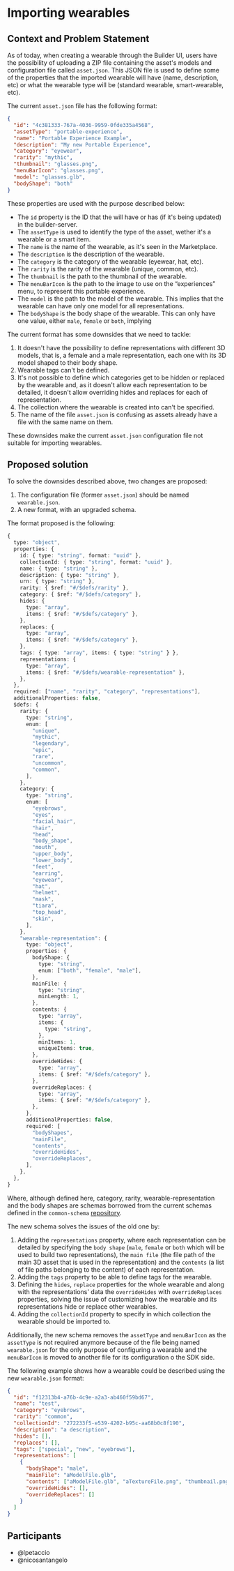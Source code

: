 # Importing wearables

## Context and Problem Statement

As of today, when creating a wearable through the Builder UI, users have the possibility of uploading a ZIP file containing the asset's models and configuration file called `asset.json`. This JSON file is used to define some of the properties that the imported wearable will have (name, description, etc) or what the wearable type will be (standard wearable, smart-wearable, etc).

The current `asset.json` file has the following format:

```json
{
  "id": "4c381333-767a-4036-9959-0fde335a4568",
  "assetType": "portable-experience",
  "name": "Portable Experience Example",
  "description": "My new Portable Experience",
  "category": "eyewear",
  "rarity": "mythic",
  "thumbnail": "glasses.png",
  "menuBarIcon": "glasses.png",
  "model": "glasses.glb",
  "bodyShape": "both"
}
```

These properties are used with the purpose described below:

- The `id` property is the ID that the will have or has (if it's being updated) in the builder-server.
- The `assetType` is used to identify the type of the asset, wether it's a wearable or a smart item.
- The `name` is the name of the wearable, as it's seen in the Marketplace.
- The `description` is the description of the wearable.
- The `category` is the category of the wearable (eyewear, hat, etc).
- The `rarity` is the rarity of the wearable (unique, common, etc).
- The `thumbnail` is the path to the thumbnail of the wearable.
- The `menuBarIcon` is the path to the image to use on the “experiences” menu, to represent this portable experience.
- The `model` is the path to the model of the wearable. This implies that the wearable can have only one model for all representations.
- The `bodyShape` is the body shape of the wearable. This can only have one value, either `male`, `female` or `both`, implying

The current format has some downsides that we need to tackle:

1. It doesn't have the possibility to define representations with different 3D models, that is, a female and a male representation, each one with its 3D model shaped to their body shape.
2. Wearable tags can't be defined.
3. It's not possible to define which categories get to be hidden or replaced by the wearable and, as it doesn't allow each representation to be detailed, it doesn't allow overriding hides and replaces for each of representation.
4. The collection where the wearable is created into can't be specified.
5. The name of the file `asset.json` is confusing as assets already have a file with the same name on them.

These downsides make the current `asset.json` configuration file not suitable for importing wearables.

## Proposed solution

To solve the downsides described above, two changes are proposed:

1. The configuration file (former `asset.json`) should be named `wearable.json`.
2. A new format, with an upgraded schema.

The format proposed is the following:

```typescript
{
  type: "object",
  properties: {
    id: { type: "string", format: "uuid" },
    collectionId: { type: "string", format: "uuid" },
    name: { type: "string" },
    description: { type: "string" },
    urn: { type: "string" },
    rarity: { $ref: "#/$defs/rarity" },
    category: { $ref: "#/$defs/category" },
    hides: {
      type: "array",
      items: { $ref: "#/$defs/category" },
    },
    replaces: {
      type: "array",
      items: { $ref: "#/$defs/category" },
    },
    tags: { type: "array", items: { type: "string" } },
    representations: {
      type: "array",
      items: { $ref: "#/$defs/wearable-representation" },
    },
  },
  required: ["name", "rarity", "category", "representations"],
  additionalProperties: false,
  $defs: {
    rarity: {
      type: "string",
      enum: [
        "unique",
        "mythic",
        "legendary",
        "epic",
        "rare",
        "uncommon",
        "common",
      ],
    },
    category: {
      type: "string",
      enum: [
        "eyebrows",
        "eyes",
        "facial_hair",
        "hair",
        "head",
        "body_shape",
        "mouth",
        "upper_body",
        "lower_body",
        "feet",
        "earring",
        "eyewear",
        "hat",
        "helmet",
        "mask",
        "tiara",
        "top_head",
        "skin",
      ],
    },
    "wearable-representation": {
      type: "object",
      properties: {
        bodyShape: {
          type: "string",
          enum: ["both", "female", "male"],
        },
        mainFile: {
          type: "string",
          minLength: 1,
        },
        contents: {
          type: "array",
          items: {
            type: "string",
          },
          minItems: 1,
          uniqueItems: true,
        },
        overrideHides: {
          type: "array",
          items: { $ref: "#/$defs/category" },
        },
        overrideReplaces: {
          type: "array",
          items: { $ref: "#/$defs/category" },
        },
      },
      additionalProperties: false,
      required: [
        "bodyShapes",
        "mainFile",
        "contents",
        "overrideHides",
        "overrideReplaces",
      ],
    },
  },
}
```

Where, although defined here, category, rarity, wearable-representation and the body shapes are schemas borrowed from the current schemas defined in the `common-schema` [repository](https://github.com/decentraland/common-schemas).

The new schema solves the issues of the old one by:

1. Adding the `representations` property, where each representation can be detailed by specifying the `body shape` (`male`, `female` or `both` which will be used to build two representations), the `main file` (the file path of the main 3D asset that is used in the representation) and the `contents` (a list of file paths belonging to the content) of each representation.
2. Adding the `tags` property to be able to define tags for the wearable.
3. Defining the `hides`, `replace` properties for the whole wearable and along with the representations' data the `overrideHides` with `overrideReplaces` properties, solving the issue of customizing how the wearable and its representations hide or replace other wearables.
4. Adding the `collectionId` property to specify in which collection the wearable should be imported to.

Additionally, the new schema removes the `assetType` and `menuBarIcon` as the `assetType` is not required anymore because
of the file being named `wearable.json` for the only purpose of configuring a wearable and the `menuBarIcon` is moved
to another file for its configuration o the SDK side.

The following example shows how a wearable could be described using the new `wearable.json` format:

```json
{
  "id": "f12313b4-a76b-4c9e-a2a3-ab460f59bd67",
  "name": "test",
  "category": "eyebrows",
  "rarity": "common",
  "collectionId": "272233f5-e539-4202-b95c-aa68b0c8f190",
  "description": "a description",
  "hides": [],
  "replaces": [],
  "tags": ["special", "new", "eyebrows"],
  "representations": [
    {
      "bodyShape": "male",
      "mainFile": "aModelFile.glb",
      "contents": ["aModelFile.glb", "aTextureFile.png", "thumbnail.png"],
      "overrideHides": [],
      "overrideReplaces": []
    }
  ]
}
```

## Participants

- @lpetaccio
- @nicosantangelo
